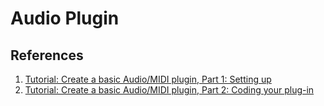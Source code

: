 # Audio Plugin

## References

1. [Tutorial: Create a basic Audio/MIDI plugin, Part 1: Setting up](https://docs.juce.com/master/tutorial_create_projucer_basic_plugin.html)
2. [Tutorial: Create a basic Audio/MIDI plugin, Part 2: Coding your plug-in](https://docs.juce.com/master/tutorial_code_basic_plugin.html)